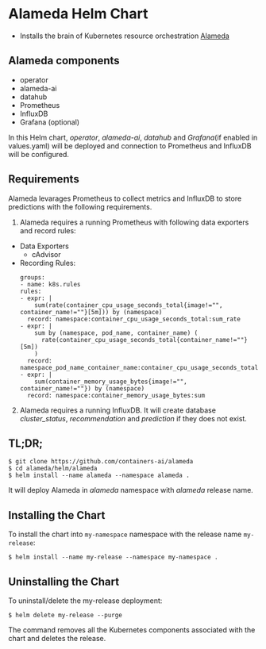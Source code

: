 # Alameda Helm Chart

* Installs the brain of Kubernetes resource orchestration [Alameda](https://github.com/containers-ai/alameda)

## Alameda components
- operator
- alameda-ai
- datahub
- Prometheus
- InfluxDB
- Grafana (optional)

In this Helm chart, *operator*, *alameda-ai*, *datahub* and *Grafana*(if enabled in values.yaml) will be deployed and connection to Prometheus and InfluxDB will be configured.

## Requirements

Alameda levarages Prometheus to collect metrics and InfluxDB to store predictions with the following requirements.

1. Alameda requires a running Prometheus with following data exporters and record rules:  
  - Data Exporters  
    - cAdvisor
  - Recording Rules:   
    ```
    groups:
    - name: k8s.rules
    rules:
    - expr: |
        sum(rate(container_cpu_usage_seconds_total{image!="", container_name!=""}[5m])) by (namespace)
      record: namespace:container_cpu_usage_seconds_total:sum_rate
    - expr: |
        sum by (namespace, pod_name, container_name) (
          rate(container_cpu_usage_seconds_total{container_name!=""}[5m])
        )
      record: namespace_pod_name_container_name:container_cpu_usage_seconds_total:sum_rate
    - expr: |
        sum(container_memory_usage_bytes{image!="", container_name!=""}) by (namespace)
      record: namespace:container_memory_usage_bytes:sum
    ```
2. Alameda requires a running InfluxDB. It will create database *cluster_status*, *recommendation* and *prediction* if they does not exist.

## TL;DR;

```console
$ git clone https://github.com/containers-ai/alameda
$ cd alameda/helm/alameda
$ helm install --name alameda --namespace alameda .
```
It will deploy Alameda in *alameda* namespace with *alameda* release name.

## Installing the Chart

To install the chart into `my-namespace` namespace with the release name `my-release`:

```console
$ helm install --name my-release --namespace my-namespace .
```

## Uninstalling the Chart

To uninstall/delete the my-release deployment:

```console
$ helm delete my-release --purge
```

The command removes all the Kubernetes components associated with the chart and deletes the release.


